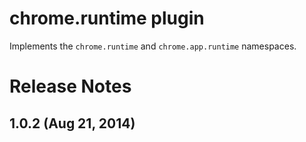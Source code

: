 # chrome.runtime plugin

Implements the `chrome.runtime` and `chrome.app.runtime` namespaces.

# Release Notes
## 1.0.2 (Aug 21, 2014)
